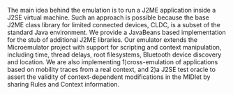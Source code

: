 The main idea behind the emulation is to run a J2ME application inside a J2SE virtual machine. Such an approach is possible because the base J2ME class library for limited connected devices, CLDC, is a subset of the standard Java environment. We provide a JavaBeans based implementation for the stub of additional J2ME libraries. Our emulator extends the Microemulator project with support for scripting and context manipulation, including time, thread delays, root filesystems, Bluetooth device discovery and location. We are also implementing 1)cross-emulation of applications based on mobility traces from a real context, and 2)a J2SE test oracle to assert the validity of context-dependent modifications in the MIDlet by sharing Rules and Context information.
